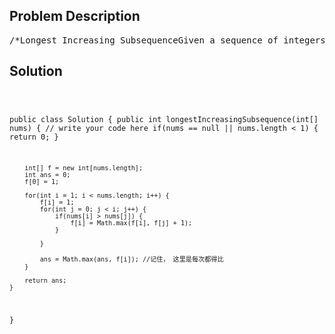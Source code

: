 <!--
<style>
  body { font-family: Arial, sans-serif; }
  .container { max-width: 100%; margin: 0 auto; padding: 10px; }
  .comment-block { max-width: 30%; background-color: #f9f9f9; padding: 10px; border-left: 5px solid #ccc; overflow-wrap: break-word; white-space: pre-wrap; }
  .code-block { background-color: #f4f4f4; padding: 10px; border: 1px solid #ddd; overflow-wrap: break-word; white-space: pre-wrap; }
</style>
-->

<div class='container'>
<h2>Problem Description</h2>
<div class='comment-block'>
<pre>
/*Longest Increasing SubsequenceGiven a sequence of integers, find the longest increasing subsequence (LIS).You code should return the length of the LIS.Have you met this question in a real interview? YesClarificationWhat's the definition of longest increasing subsequence?The longest increasing subsequence problem is to find a subsequence of a given sequence in which thesubsequence'selements are in sorted order, lowest to highest, and in which the subsequence is as long aspossible.This subsequence is not necessarily contiguous, or unique.https://en.wikipedia.org/wiki/Longest_increasing_subsequenceExampleFor [5, 4, 1, 2, 3], the LIS is [1, 2, 3], return 3For [4, 2, 4, 5, 3, 7], the LIS is [2, 4, 5, 7], return 4ChallengeTime complexity O(n^2) or O(nlogn)*/    /**     * @param nums: The integer array     * @return: The length of LIS (longest increasing subsequence)     */</pre>
</div>

<h2>Solution</h2>
<div class='code-block'>
<pre><code class='language-java'>

public class Solution {
    public int longestIncreasingSubsequence(int[] nums) {
        // write your code here
        if(nums == null || nums.length < 1) {
            return 0;
        }
        
        int[] f = new int[nums.length];
        int ans = 0;
        f[0] = 1;
        
        for(int i = 1; i < nums.length; i++) {
            f[i] = 1;
            for(int j = 0; j < i; j++) {
                if(nums[i] > nums[j]) {
                    f[i] = Math.max(f[i], f[j] + 1);
                }
              
            }
            
            ans = Math.max(ans, f[i]); //记住， 这里是每次都得比
        }
        
        return ans;
    }
}
</code></pre>
</div>
</div>
